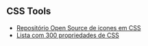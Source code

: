 ## CSS Tools

- [Repositório Open Source de icones em CSS](https://css.gg/)
- [Lista com 300 propriedades de CSS](https://www.web4college.com/css-play/index.php)